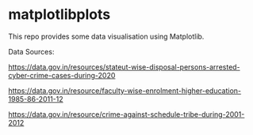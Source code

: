 # matplotlibplots
This repo provides some data visualisation using Matplotlib.

Data Sources:


https://data.gov.in/resources/stateut-wise-disposal-persons-arrested-cyber-crime-cases-during-2020

https://data.gov.in/resource/faculty-wise-enrolment-higher-education-1985-86-2011-12

https://data.gov.in/resource/crime-against-schedule-tribe-during-2001-2012
